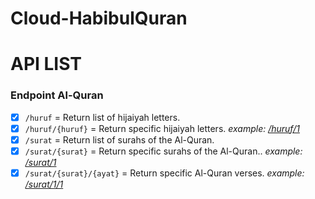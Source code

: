 # Cloud-HabibulQuran

# API LIST
### Endpoint Al-Quran
- [x] `/huruf` = Return list of hijaiyah letters.
- [x] `/huruf/{huruf}` = Return specific hijaiyah letters. *example: [/huruf/1](https://fitur-dot-habibulquran.et.r.appspot.com/huruf/1)*
- [x] `/surat` = Return list of surahs of the Al-Quran.
- [x] `/surat/{surat}` = Return specific surahs of the Al-Quran.. *example: [/surat/1](https://fitur-dot-habibulquran.et.r.appspot.com/surat/1)*
- [x] `/surat/{surat}/{ayat}` = Return specific Al-Quran verses. *example: [/surat/1/1](https://fitur-dot-habibulquran.et.r.appspot.com/surat/1/1)*
